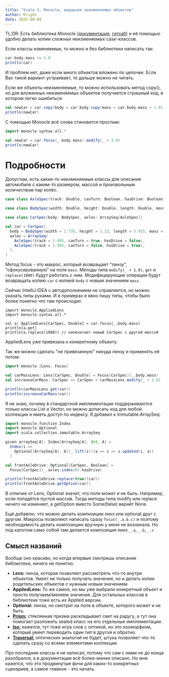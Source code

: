 ```yaml
---
title: "Scala 3, Monocle, иерархия неизменяемых объектов"
author: Kright
date: 2025-08-09
---
```


TL;DR: Есть библиотека Monocle ([документация](https://www.optics.dev/Monocle/docs/optics), [гитхаб](https://github.com/optics-dev/Monocle)) и её помощью удобно делать копии сложных неизменяемых case-классов.

Если классы изменяемые, то можно и без библиотеки написать так:
```Scala
car.body.mass += 1.0
println(car)
```
И проблем нет, даже если много объектов вложено по цепочке.
Если Вас такой вариант устраивает, то дальше можно не читать.

Если же объекты неизменяемые, то можно использовать метод copy(), но для вложенных неизменяемых объектов получается страшный код, в котором легко ошибиться:
```Scala
val newCar = car.copy(body = car.body.copy(mass = car.body.mass + 1.0))
println(newCar)
```

С помощью Monocle всё снова становится простым:
```Scala
import monocle.syntax.all.*

val newCar = car.focus(_.body.mass).modify(_ + 1.0)
println(newCar)
```

# Подробности

Допустим, есть какие-то неизменяемые классы для описания автомобиля с каким-то размером, массой и произвольным количеством пар колёс.

```Scala
case class AxleSpec(track: Double, canTurn: Boolean, hasDrive: Boolean)

case class BodySpec(width: Double, height: Double, length: Double, mass: Double)

case class CarSpec(body: BodySpec, axles: ArraySeq[AxleSpec])

val car = CarSpec(
  body = BodySpec(width = 1.735, height = 1.23, length = 3.915, mass = 1030),
  axles = ArraySeq(
    AxleSpec(track = 1.495, canTurn = true, hasDrive = false),
    AxleSpec(track = 1.505, canTurn = false, hasDrive = true),
  ),
)
```

Метод focus - это макрос, который возвращает "линзу", "сфокусированную" на поле `mass`. Методы типа `modify(_ + 1.0)`, `get` и `replace(1000)` будут работать с ним.
Модифицирующие операции будут возвращать копию `car` с копией `body` с новым значением `mass`.

Сейчас IntelliJ IDEA с автодополнением не справляется, но можно указать типы руками. И в примерах я явно пишу типы, чтобы было более понятно что там происходит.

```
import monocle.AppliedLens
import monocle.syntax.all.*

val a: AppliedLens[CarSpec, Double] = car.focus(_.body.mass)
println(a.get)
println(a.replace(1000)) // напечатает новый CarSpec с другой массой
```

AppliedLens уже привязана к конкретному объекту.

Так же можно сделать "не привязанную" никуда линзу и применять её потом:

```Scala
import monocle.{Lens, Focus}

val carMassLens: Lens[CarSpec, Double] = Focus[CarSpec](_.body.mass)
val increaseCarMass: CarSpec => CarSpec = carMassLens.modify(_ + 1.0)

println(carMassLens.get(car))
println(increaseCarMass(car))
```

Я не знаю, почему в стандартной имплементации поддерживаются только классы List и Vector, но можно дописать код для любой коллекции и иметь доступ по индексу. Я добавил к immutable.ArraySeq:

```Scala
import monocle.function.Index
import monocle.Optional
import scala.collection.immutable.ArraySeq

given arraySeq[A]: Index[ArraySeq[A], Int, A] =
  Index(i =>
    Optional[ArraySeq[A], A](_.lift(i))(a => s => s.updated(i, a))
  )

val frontAxleDrive: Optional[CarSpec, Boolean] =
  Focus[CarSpec](_.axles.index(0).hasDrive)

println(frontAxleDrive.replace(true)(car))
println(frontAxleDrive.getOption(car))
```

В отличие от Lens, Optional значит, что поля может и не быть. Например, если попадётся пустой массив. Тогда методы типа modify или replace ничего не изменяет, а getOption вместо Some(false) вернёт None.

Ещё добавлю, что можно делать компизиции линз или optional друг с другом. Макросы позволяют написать сразу `focus(_.a.b.c)` и поэтому необходимость делать композицию вручную у меня не возникала. Но под капотом само собой там делается композиция линз `_.a`, `_.b`, `_.c`


## Смысл названий

Вообще оно красиво, но когда впервые смотришь описание библиотеки, ничего не понятно.

* **Lens:** линза, которая позволяет рассмотреть что-то внутри объектов. Умеет не только получать значения, но и делать копии родительских объектов с нужным новым значением.
* **AppliedLens:** То же самое, но мы уже выбрали конкретный объект и просто получаем/меняем значения. Для остальных классов в библиотеке тоже есть их Applied версии.
* **Optional:** линза, но смотрит на поле в объекте, которого может и не быть.
* [**Prism:**](https://www.optics.dev/Monocle/docs/optics/prism) стеклянная призма раскладывает свет на радугу, а тут она помогает разложить sealed класс на его отдельные имплементации.
* [**Iso:**](https://www.optics.dev/Monocle/docs/optics/iso) кажется, тут тоже игра слов с оптикой, но это изоморфизм, который умеет переводить один тип в другой и обратно.
* [**Traversal:**](https://www.optics.dev/Monocle/docs/optics/traversal) оптических аналогий не будет, штука позволяет что-то сделать сразу со всеми элементами коллекции

Про последние классы я не написал, потому что сам с ними не до конца разобрался, а в документации всё более-менее описано. Но мне кажется, что это продвинутые фичи для каких-то конкретных сценариев, а самое главное - это начать.












